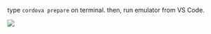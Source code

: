 type `cordova prepare` on terminal. then, run emulator from VS Code.

![](blob:http://imgur.com/29bfa462-c3b4-4ca5-840f-d9f7fa0c2e11)
